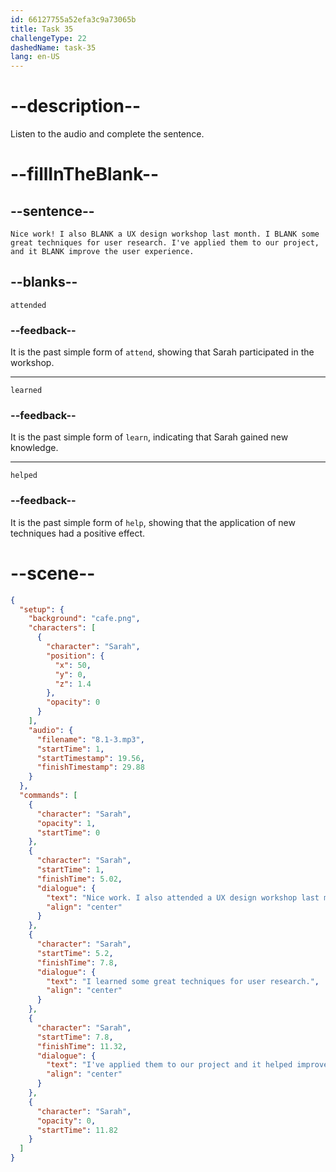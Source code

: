 ```yaml
---
id: 66127755a52efa3c9a73065b
title: Task 35
challengeType: 22
dashedName: task-35
lang: en-US
---
```


<!-- (Audio) Sarah: Nice work! I also attended a UX design workshop last month. I learned some great techniques for user research. I've applied them to our project, and it helped improve the user experience. -->

# --description--

Listen to the audio and complete the sentence.

# --fillInTheBlank--

## --sentence--

`Nice work! I also BLANK a UX design workshop last month. I BLANK some great techniques for user research. I've applied them to our project, and it BLANK improve the user experience.`

## --blanks--

`attended`

### --feedback--

It is the past simple form of `attend`, showing that Sarah participated in the workshop.

---

`learned`

### --feedback--

It is the past simple form of `learn`, indicating that Sarah gained new knowledge.

---

`helped`

### --feedback--

It is the past simple form of `help`, showing that the application of new techniques had a positive effect.

# --scene--

```json
{
  "setup": {
    "background": "cafe.png",
    "characters": [
      {
        "character": "Sarah",
        "position": {
          "x": 50,
          "y": 0,
          "z": 1.4
        },
        "opacity": 0
      }
    ],
    "audio": {
      "filename": "8.1-3.mp3",
      "startTime": 1,
      "startTimestamp": 19.56,
      "finishTimestamp": 29.88
    }
  },
  "commands": [
    {
      "character": "Sarah",
      "opacity": 1,
      "startTime": 0
    },
    {
      "character": "Sarah",
      "startTime": 1,
      "finishTime": 5.02,
      "dialogue": {
        "text": "Nice work. I also attended a UX design workshop last month.",
        "align": "center"
      }
    },
    {
      "character": "Sarah",
      "startTime": 5.2,
      "finishTime": 7.8,
      "dialogue": {
        "text": "I learned some great techniques for user research.",
        "align": "center"
      }
    },
    {
      "character": "Sarah",
      "startTime": 7.8,
      "finishTime": 11.32,
      "dialogue": {
        "text": "I've applied them to our project and it helped improve the user experience.",
        "align": "center"
      }
    },
    {
      "character": "Sarah",
      "opacity": 0,
      "startTime": 11.82
    }
  ]
}
```
